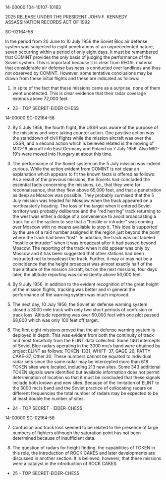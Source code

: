 14-00000
104-10107-10183

2025 RELEASE UNDER THE PRESIDENT JOHN F. KENNEDY ASSASSINATION RECORDS ACT OF 1992

SC-02164-58

In the period from 20 June to 10 July 1956 the Soviet Bloc air defense system was subjected to eight penetrations of an unprecedented nature, seven occurring within a period of only eight days. It must be remembered that COMINT provides the only basis of judging the performance of the Soviet system. This is important because it is clear from REGAL material that considerable air defense business is conducted over landlines and thus not observed by COMINT. However, some tentative conclusions may be drawn from these initial flights and these are indicated as follows:

1. In spite of the fact that these missions came as a surprise, none of them went undetected. This is clear evidence that their radar coverage extends above 72,000 feet.

- 23 -
TOP SECRET-EIDER CHESS

14-00000
SC-02164-58

2. By 5 July 1956, the fourth flight, the USSR was aware of the purpose of the missions and were taking counter action. One positive action was the standdown of civil flights while the mission aircraft was over the USSR, and a second action which is believed related is the moving of MIG-19 aircraft into East Germany and Poland on 7 July 1956. Also MIG-19's were moved into Hungary at about this time.

3. The performance of the Soviet system on the 5 July mission was indeed curious. While the action evident from COMINT is not clear an explanation which appears to fit the known facts is offered as follows: As a result of the previous missions, the Soviets had concluded the essential facts concerning the missions, i.e., that they were for reconnaissance, that they flew above 65,000 feet, and that a penetration as deep as Moscow was possible. They probably surmised that the 5 July mission was headed for Moscow when the track appeared on a northeasterly heading. The loss of the target when it entered Soviet territory was probably deliberate and the "red herring" track returning to the west was either a dodge of a convenience to avoid broadcasting a track for all the system to see that a "hostile or intruder" was coming over Moscow with no means available to stop it. This idea is supported by the use of a raid number assigned in the region just beyond the point where the track had been "lost". In addition, the track was not labeled "hostile or intruder" when it was broadcast after it had passed beyond Moscow. The reporting of the track when it did appear was only by Moscow and it has been suggested that other stations had been instructed not to broadcast the track. Further, it may or may not be a coincidence that the height broadcast was almost exactly half of the true altitude of the mission aircraft, but on the next missions, four days later, the altitude reporting was consistently above 50,000 feet.

4. By 9 July 1956, in addition to the evident recognition of the great height of the mission flights, tracking was better and in general the performance of the warning system was much improved.

5. The next day, 10 July 1956, the Soviet air defense warning system closed a 3000 mile track with only two short periods of confusion or track loss. Altitude reporting was over 60,000 feet with one plot passed 68,800 which was only 100 feet off target.

6. The first eight missions proved that the air defense warning system is deployed in depth. This was evident from both the continuity of track and most forcefully from the ELINT data collected. Some 1461 intercepts of Soviet Bloc radars operating in the 3000 mc/s band were obtained by project ELINT as follows: TOKEN-1331, WHIFF-37, GAGE-26, PATTY CAKE-37, Other 30. These numbers cannot be equated to individual radar sets since the same radar may be intercepted more than 618 TOKEN sites were located, including 213 new sites. Some 343 additional TOKEN signals were identified but available information does not permit determination of location so that it must be concluded that these signals include both known and new sites. Because of the limitation of ELINT to the 3000 mc/s band and the Soviet practice of collocating radars on different frequencies the total number of radars may be expected to be at least double the number of sites.

- 24 -
TOP SECRET - EIDER-CHESS

14-00000
SC-02164-58

7. Confusion and track loss seemed to be related to the presence of large numbers of fighters although the saturation point has not been determined because of insufficient data.

8. The question of radars for height finding, the capabilities of TOKEN in this role, the introduction of ROCK CAKES and later developments are discussed in another section. It is believed, however, that these missions were a catalyst in the introduction of ROCK CAKES.

- 25 -
TOP SECRET-EIDER-CHESS
